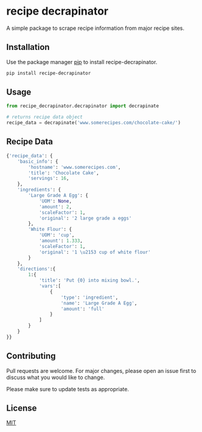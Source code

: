 # recipe decrapinator

A simple package to scrape recipe information from major recipe sites.

## Installation

Use the package manager [pip](https://pip.pypa.io/en/stable/) to install recipe-decrapinator.


```bash
pip install recipe-decrapinator
```

## Usage

```python
from recipe_decrapinator.decrapinator import decrapinate

# returns recipe data object
recipe_data = decrapinate('www.somerecipes.com/chocolate-cake/')
```
## Recipe Data
```python
{'recipe_data': {
    'basic_info': {
        'hostname': 'www.somerecipes.com',
        'title': 'Chocolate Cake',
        'servings': 16,
    },
    'ingredients': {
        'Large Grade A Egg': {
            'UOM': None,
            'amount': 2,
            'scaleFactor': 1,
            'original': '2 large grade a eggs'
        },
        'White Flour': {
            'UOM': 'cup',
            'amount': 1.333,
            'scaleFactor': 1,
            'original': '1 \u2153 cup of white flour'
        }
    },
    'directions':{
        1:{
            'title': 'Put {0} into mixing bowl.',
            'vars':[
                {
                    'type': 'ingredient',
                    'name': 'Large Grade A Egg',
                    'amount': 'full'
                }
            ]  
        }
    }
}}
```


## Contributing
Pull requests are welcome. For major changes, please open an issue first to discuss what you would like to change.

Please make sure to update tests as appropriate.

## License
[MIT](https://choosealicense.com/licenses/mit/)
